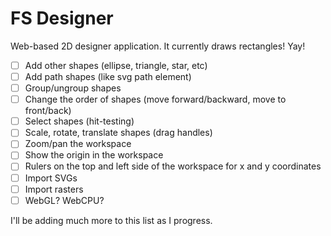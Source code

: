 # FS Designer

Web-based 2D designer application. It currently draws rectangles! Yay!

- [ ] Add other shapes (ellipse, triangle, star, etc)
- [ ] Add path shapes (like svg path element)
- [ ] Group/ungroup shapes
- [ ] Change the order of shapes (move forward/backward, move to front/back)
- [ ] Select shapes (hit-testing)
- [ ] Scale, rotate, translate shapes (drag handles)
- [ ] Zoom/pan the workspace
- [ ] Show the origin in the workspace
- [ ] Rulers on the top and left side of the workspace for x and y coordinates
- [ ] Import SVGs
- [ ] Import rasters
- [ ] WebGL? WebCPU?

I'll be adding much more to this list as I progress.
